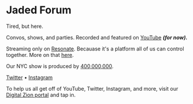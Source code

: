 # Jaded Forum

Tired, but here.

Convos, shows, and parties. Recorded and featured on [YouTube](https://www.youtube.com/channel/UCBIvNddUf7Nwx7BEpWKYBhQ) _**(for now).**_

Streaming only on [Resonate](https://stream.resonate.coop/artist/21687). Becauase it's a platform all of us can control together. More on that [here](https://resonate.is/about/).

Our NYC show is produced by [400,000,000](https://400000000.co/).

[Twitter](https://twitter.com/JadedForum) • [Instagram](https://instagram.com/jadedforum)

To help us all get off of YouTube, Twitter, Instagram, and more, visit our [Digital Zion portal](https://digitalzion.online) and tap in.
